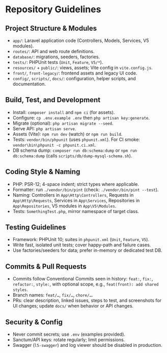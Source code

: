 # Repository Guidelines

## Project Structure & Modules
- `app/`: Laravel application code (Controllers, Models, Services, V5 modules).
- `routes/`: API and web route definitions.
- `database/`: migrations, seeders, factories.
- `tests/`: PHPUnit tests (`Unit`, `Feature`, `V5/*`).
- `resources/` + `public/`: views, assets; Vite config in `vite.config.js`.
- `front/`, `front-legacy/`: frontend assets and legacy UI code.
- `config/`, `scripts/`, `docs/`: configuration, helper scripts, and documentation.

## Build, Test, and Development
- Install: `composer install` and `npm ci` (for assets).
- Configure: `cp .env.example .env` then `php artisan key:generate`.
- Migrate (optional): `php artisan migrate --seed`.
- Serve API: `php artisan serve`.
- Assets (Vite): `npm run dev` (watch) or `npm run build`.
- Tests: `vendor/bin/phpunit` (uses `phpunit.xml`). For CI smoke: `vendor\bin\phpunit -c phpunit.ci.xml`.
- DB schema dump: `composer run db:schema:dump` or `npm run db:schema:dump` (calls `scripts/db/dump-mysql-schema.sh`).

## Coding Style & Naming
- PHP: PSR-12; 4-space indent; strict types where applicable.
- Formatter: run `./vendor/bin/pint` (check: `./vendor/bin/pint --test`).
- Naming: Controllers in `App\Http\Controllers`, Requests in `App\Http\Requests`, Services in `App\Services`, Repositories in `App\Repositories`, V5 modules in `App\V5\Modules`.
- Tests: `SomethingTest.php`, mirror namespace of target class.

## Testing Guidelines
- Framework: PHPUnit 10; suites in `phpunit.xml` (`Unit`, `Feature`, `V5`).
- Write fast, isolated unit tests; cover happy-path and failure cases.
- Use factories/seeders for data; prefer in-memory or dedicated test DB.

## Commits & Pull Requests
- Commits follow Conventional Commits seen in history: `feat:`, `fix:`, `refactor:`, `style:`, with optional scope, e.g., `feat(front): add shared styles`.
- Branch names: `feat/…`, `fix/…`, `chore/…`.
- PRs: clear description, linked issues, steps to test, and screenshots for UI changes; update `docs/` when behavior or API changes.

## Security & Config
- Never commit secrets; use `.env` (examples provided).
- Sanctum/API keys: rotate regularly; limit permissions.
- Swagger (`l5-swagger`) and log viewer should be disabled in production.

